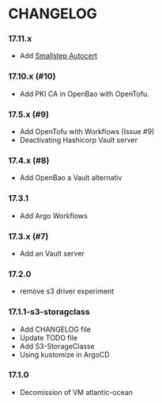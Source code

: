 CHANGELOG
=========

### 17.11.x

- Add [Smallstep Autocert](https://smallstep.com/docs/certificate-manager/)

### 17.10.x (#10)

- Add PKI CA in OpenBao with OpenTofu.

### 17.5.x (#9)

- Add OpenTofu with Workflows (Issue #9)
- Deactivating Hashicorp Vault server

### 17.4.x (#8)

- Add OpenBao a Vault alternativ

### 17.3.1

- Add Argo Workflows

### 17.3.x (#7)

- Add an Vault server

### 17.2.0

- remove s3 driver experiment

### 17.1.1-s3-storagclass

- Add CHANGELOG file
- Update TODO file
- Add S3-StorageClasse
- Using kustomize in ArgoCD

### 17.1.0

- Decomission of VM atlantic-ocean


